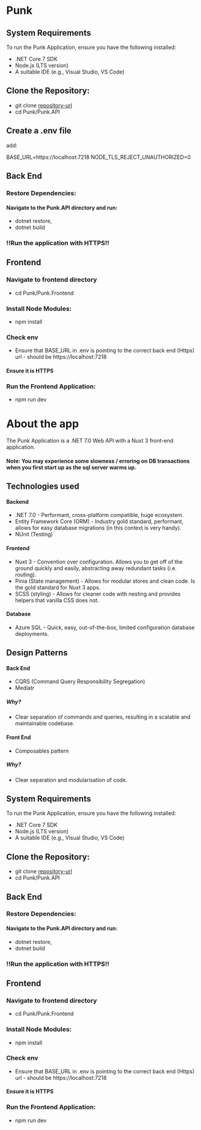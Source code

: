 # Punk

## System Requirements
To run the Punk Application, ensure you have the following installed:

- .NET Core 7 SDK
- Node.js (LTS version)
- A suitable IDE (e.g., Visual Studio, VS Code)

## Clone the Repository:

- git clone [repository-url](https://github.com/Mlrobinson1993/Punk.git)
- cd Punk/Punk.API

## Create a .env file

add: 

BASE_URL=https://localhost:7218
NODE_TLS_REJECT_UNAUTHORIZED=0

## Back End

### Restore Dependencies:

#### Navigate to the Punk.API directory and run:

- dotnet restore,
- dotnet build

### !!Run the application with HTTPS!!

## Frontend

### Navigate to frontend directory

- cd Punk/Punk.Frontend

### Install Node Modules:

- npm install

### Check env 

- Ensure that BASE_URL in .env is pointing to the correct back end (Https) url - should be https://localhost:7218 

#### Ensure it is HTTPS

### Run the Frontend Application:

- npm run dev

# About the app

The Punk Application is a .NET 7.0 Web API with a Nuxt 3 front-end application.

#### Note: You may experience some slowness / erroring on DB transactions when you first start up as the sql server warms up.

## Technologies used

#### Backend
- .NET 7.0 - Performant, cross-platform compatible, huge ecosystem.
- Entity Framework Core (ORM) - Industry gold standard, performant, allows for easy database migrations (in this context is very handy).
- NUnit (Testing)

#### Frontend
- Nuxt 3 - Convention over configuration. Allows you to get off of the ground quickly and easily, abstracting away redundant tasks (i.e. routing).
- Pinia (State management) - Allows for modular stores and clean code. Is the gold standard for Nuxt 3 apps.
- SCSS (styling) - Allows for cleaner code with nesting and provides helpers that vanilla CSS does not.

#### Database
- Azure SQL - Quick, easy, out-of-the-box, limited configuration database deployments.

## Design Patterns 

#### Back End
- CQRS (Command Query Responsibility Segregation)
- Mediatr

##### Why?
- Clear separation of commands and queries, resulting in a scalable and maintainable codebase.

#### Front End
- Composables pattern

##### Why? 
- Clear separation and modularisation of code.


## System Requirements
To run the Punk Application, ensure you have the following installed:

- .NET Core 7 SDK
- Node.js (LTS version)
- A suitable IDE (e.g., Visual Studio, VS Code)

## Clone the Repository:

- git clone [repository-url](https://github.com/Mlrobinson1993/Punk.git)
- cd Punk/Punk.API

## Back End

### Restore Dependencies:

#### Navigate to the Punk.API directory and run:

- dotnet restore,
- dotnet build

### !!Run the application with HTTPS!!

## Frontend

### Navigate to frontend directory

- cd Punk/Punk.Frontend

### Install Node Modules:

- npm install

### Check env 

- Ensure that BASE_URL in .env is pointing to the correct back end (Https) url - should be https://localhost:7218 

#### Ensure it is HTTPS

### Run the Frontend Application:

- npm run dev
